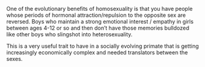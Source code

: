 
One of the evolutionary benefits of homosexuality is that you have people whose periods of hormonal attraction/repulsion to the opposite sex are reversed. Boys who maintain a strong emotional interest / empathy in girls between ages 4-12 or so and then don’t have those memories bulldozed like other boys who slingshot into heterosexuality. 

This is a very useful trait to have in a socially evolving primate that is getting increasingly  economically complex and needed translators between the sexes. 